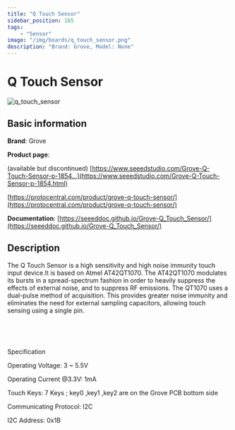 ```yaml
---
title: "Q Touch Sensor"
sidebar_position: 165
tags:
    - "Sensor"
image: "/img/boards/q_touch_sensor.png"
description: "Brand: Grove, Model: None"
---
```

# Q Touch Sensor

![q_touch_sensor](/img/boards/q_touch_sensor.png)

## Basic information

**Brand**: Grove

**Product page**: 

\(available but discontinued\) [https://www.seeedstudio.com/Grove-Q-Touch-Sensor-p-1854...](https://www.seeedstudio.com/Grove-Q-Touch-Sensor-p-1854.html)

[https://protocentral.com/product/grove-q-touch-sensor/](https://protocentral.com/product/grove-q-touch-sensor/)

**Documentation**: [https://seeeddoc.github.io/Grove-Q_Touch_Sensor/](https://seeeddoc.github.io/Grove-Q_Touch_Sensor/)

## Description

The Q Touch Sensor is a high sensitivity and high noise immunity touch input device\.It is based on Atmel AT42QT1070\. The AT42QT1070 modulates its bursts in a spread\-spectrum fashion in order to heavily suppress the effects of external noise, and to suppress RF emissions\. The QT1070 uses a dual\-pulse method of acquisition\. This provides greater noise immunity and eliminates the need for external sampling capacitors, allowing touch sensing using a single pin\.

 

 

Specification

Operating Voltage: 3 ~ 5\.5V

Operating Current @3\.3V: 1mA

Touch Keys: 7 Keys ; key0 ,key1 ,key2 are on the Grove PCB bottom side

Communicating Protocol: I2C

I2C Address: 0x1B



